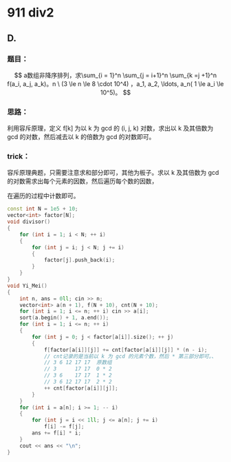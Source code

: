 # 911 div2



## D.

### 题目：

$$
a数组非降序排列，求\sum_{i = 1}^n \sum_{j = i+1}^n \sum_{k =j +1}^n f(a_i, a_j, a_k)。n \ (3 \le n \le 8 \cdot 10^4) ，a_1, a_2, \ldots, a_n( 1 \le a_i \le 10^5)。
$$

### 思路：

利用容斥原理，定义 f[k] 为以 k 为 gcd 的 (i, j, k) 对数，求出以 k 及其倍数为 gcd 的对数，然后减去以 k 的倍数为 gcd 的对数即可。

### trick：

容斥原理典题，只需要注意求和部分即可，其他为板子。求以 k 及其倍数为 gcd 的对数需求出每个元素的因数，然后遍历每个数的因数，

在遍历的过程中计数即可。

```cpp
const int N = 1e5 + 10;
vector<int> factor[N];
void divisor()
{
    for (int i = 1; i < N; ++ i)
    {
        for (int j = i; j < N; j += i)
        {
            factor[j].push_back(i);
        }
    }
}
void Yi_Mei()
{   
    int n, ans = 0ll; cin >> n;
    vector<int> a(n + 1), f(N + 10), cnt(N + 10);
    for (int i = 1; i <= n; ++ i) cin >> a[i];
    sort(a.begin() + 1, a.end());  
    for (int i = 1; i <= n; ++ i)
    {
        for (int j = 0; j < factor[a[i]].size(); ++ j)
        {
            f[factor[a[i]][j]] += cnt[factor[a[i]][j]] * (n - i);
            // cnt记录的是当前以 k 为 gcd 的元素个数，然后 * 第三部分即可。、
            // 3 6 12 17 17  原数组
            // 3      17 17  0 * 2
            // 3 6    17 17  1 * 2
            // 3 6 12 17 17  2 * 2
            ++ cnt[factor[a[i]][j]];
        }
    }
    for (int i = a[n]; i >= 1; -- i)
    {
        for (int j = i << 1ll; j <= a[n]; j += i)
            f[i] -= f[j];
        ans += f[i] * i;
    }
    cout << ans << "\n";
}   
```

